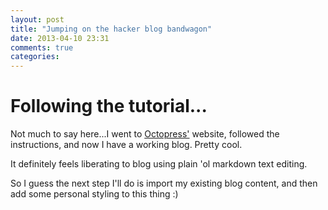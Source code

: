 ```yaml
---
layout: post
title: "Jumping on the hacker blog bandwagon"
date: 2013-04-10 23:31
comments: true
categories: 
---
```

# Following the tutorial...

Not much to say here...I went to [Octopress'](http://octopress.org) website, followed the instructions, and now I have a working blog.  Pretty cool.

It definitely feels liberating to blog using plain 'ol markdown text editing.

So I guess the next step I'll do is import my existing blog content, and then add some personal styling to this thing :)
